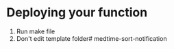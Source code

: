 # Deploying your function

1. Run make file
2. Don't edit template folder# medtime-sort-notification

